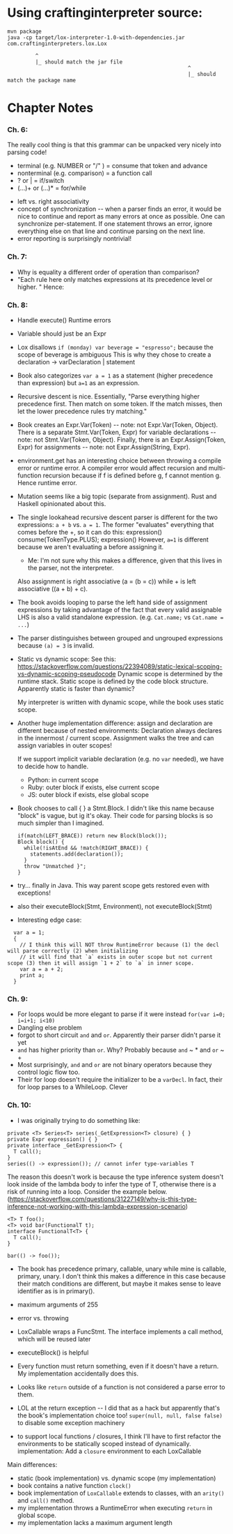

# Using craftinginterpreter source:

```
mvn package
java -cp target/lox-interpreter-1.0-with-dependencies.jar com.craftinginterpreters.lox.Lox

         ^
         |_ should match the jar file
                                                          ^
                                                          |_ should match the package name
```                  


# Chapter Notes

### Ch. 6: 

The really cool thing is that this grammar can be unpacked very nicely into parsing code!
 * terminal (e.g. NUMBER or "/" ) = consume that token and advance
 * nonterminal (e.g. comparison) = a function call
 * ? or | = if/switch
 * (...)+ or (...)* = for/while

- left vs. right associativity
- concept of synchronization -- when a parser finds an error, it would be nice to continue and 
  report as many errors at once as possible. One can synchronize per-statement. If one statement
  throws an error, ignore everything else on that line and continue parsing on the next line.
- error reporting is surprisingly nontrivial!

### Ch. 7:

- Why is equality a different order of operation than comparison?
- "Each rule here only matches expressions at its precedence level or higher. " Hence:

### Ch. 8:
- Handle execute() Runtime errors
- Variable should just be an Expr
- Lox disallows `if (monday) var beverage = "espresso";` because the scope of beverage is ambiguous
  This is why they chose to create a declaration -> varDeclaration | statement
- Book also categorizes `var a = 1` as a statement (higher precedence than expression)
  but `a=1` as an expression.
- Recursive descent is nice. Essentially, "Parse everything higher precedence first. Then match on some token. 
  If the match misses, then let the lower precedence rules try matching."
- Book creates an Expr.Var(Token) -- note: not Expr.Var(Token, Object). There is a separate
  Stmt.Var(Token, Expr) for variable declarations -- note: not Stmt.Var(Token, Object).
  Finally, there is an Expr.Assign(Token, Expr) for assignments -- note: not Expr.Assign(String, Expr).
- environment.get has an interesting choice between throwing a compile error or runtime error.
  A compiler error would affect recursion and multi-function recursion
  because if f is defined before g, f cannot mention g. Hence runtime error.
- Mutation seems like a big topic (separate from assignment). Rust and Haskell opinionated about this.
- The single lookahead recursive descent parser is different for the two expressions: `a + b` vs. `a = 1`.
  The former "evaluates" everything that comes before the +, so it can do this:
     expression()
     consume(TokenType.PLUS);
     expression()
  However, `a=1` is different because we aren't evaluating a before assigning it.
    * Me: I'm not sure why this makes a difference, given that this lives in the parser, not the interpreter.

  Also assignment is right associative (a = (b = c)) while + is left associative ((a + b) + c).

- The book avoids looping to parse the left hand side of assignment expressions by taking advantage
  of the fact that every valid assignable LHS is also a valid standalone expression. (e.g. `Cat.name;` vs `Cat.name = ...`)
- The parser distinguishes between grouped and ungrouped expressions because `(a) = 3` is invalid.
- Static vs dynamic scope: See this: https://stackoverflow.com/questions/22394089/static-lexical-scoping-vs-dynamic-scoping-pseudocode
  Dynamic scope is determined by the runtime stack. Static scope is defined by the code block structure.
  Apparently static is faster than dynamic?

  My interpreter is written with dynamic scope, while the book uses static scope.
- Another huge implementation difference: assign and declaration are different because of nested environments:
  Declaration always declares in the innermost / current scope.
  Assignment walks the tree and can assign variables in outer scopes!

  If we support implicit variable declaration (e.g. no `var` needed), we have to decide how to handle.
   - Python: in current scope
   - Ruby: outer block if exists, else current scope
   - JS: outer block if exists, else global scope
- Book chooses to call { } a Stmt.Block. I didn't like this name because "block" is vague, but ig it's okay.
  Their code for parsing blocks is so much simpler than I imagined. 
    ```
    if(match(LEFT_BRACE)) return new Block(block());
    Block block() {
      while(!isAtEnd && !match(RIGHT_BRACE)) {
        statements.add(declaration());
      }
      throw "Unmatched }";
    }
    ```
- try... finally in Java. This way parent scope gets restored even with exceptions!
- also their executeBlock(Stmt, Environment), not executeBlock(Stmt)
- Interesting edge case: 

```
  var a = 1;
  {
    // I think this will NOT throw RuntimeError because (1) the decl will parse correctly (2) when initializing
    // it will find that `a` exists in outer scope but not current scope (3) then it will assign `1 + 2` to `a` in inner scope.
    var a = a + 2;
    print a;
  }
```

### Ch. 9:

- For loops would be more elegant to parse if it were instead `for(var i=0; i=i+1; i<10)`
- Dangling else problem
- forgot to short circuit `and` and `or`. Apparently their parser didn't parse it yet
- `and` has higher priority than `or`. Why? Probably because `and` ~ * and `or` ~ +
- Most surprisingly, `and` and `or` are not binary operators because they control logic flow too.
- Their for loop doesn't require the initializer to be a `varDecl`. In fact, their for loop parses to a WhileLoop. Clever

### Ch. 10:

- I was originally trying to do something like:

```
private <T> Series<T> series(_GetExpression<T> closure) { }
private Expr expression() { }
private interface _GetExpression<T> {
  T call();
}
series(() -> expression()); // cannot infer type-variables T
```

The reason this doesn't work is because the type inference system doesn't look inside of the lambda body to infer the type of T,
otherwise there is a risk of running into a loop. Consider the example below.
(https://stackoverflow.com/questions/31227149/why-is-this-type-inference-not-working-with-this-lambda-expression-scenario)

```
<T> T foo();
<T> void bar(FunctionalT t);
interface FunctionalT<T> {
  T call();
}

bar(() -> foo());
```

 - The book has precedence primary, callable, unary while mine is callable, primary, unary. I don't think this makes 
   a difference in this case because their match conditions are different, but maybe it makes sense to leave identifier as is in primary().
 - maximum arguments of 255
 - error vs. throwing
 - LoxCallable wraps a FuncStmt. The interface implements a call method, which will be reused later
 - executeBlock() is helpful
 - Every function must return something, even if it doesn't have a return. My implementation accidentally does this.
 - Looks like `return` outside of a function is not considered a parse error to them.
 - LOL at the return exception -- I did that as a hack but apparently that's the book's implementation choice too! 
    `super(null, null, false false)` to disable some exception machinery

 - to support local functions / closures, I think I'll have to first refactor the environments to be statically scoped instead of dynamically.
   implementation: Add a `closure` environment to each LoxCallable

 Main differences:
  - static (book implementation) vs. dynamic scope (my implementation)
  - book contains a native function `clock()`
  - book implementation of `LoxCallable` extends to classes, with an `arity()` and `call()` method.
  - my implementation throws a RuntimeError when executing `return` in global scope.
  - my implementation lacks a maximum argument length
